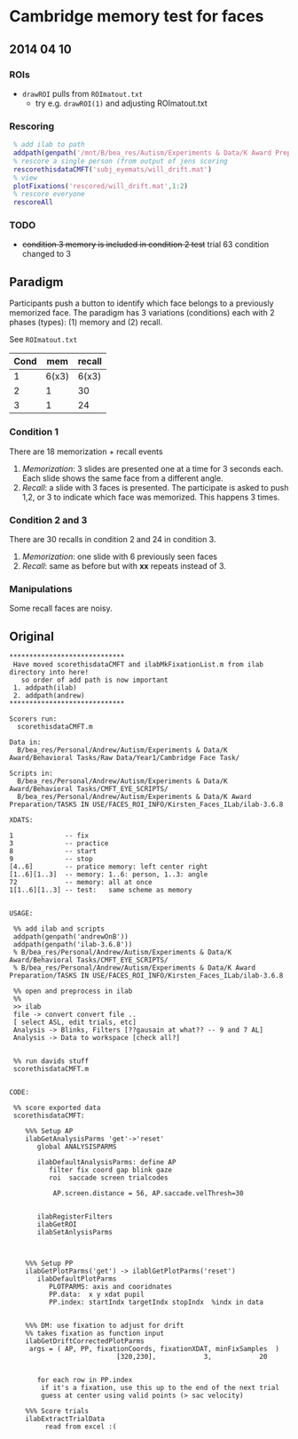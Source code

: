 # Cambridge memory test for faces

## 2014 04 10 
### ROIs
 * `drawROI` pulls from `ROImatout.txt`
   * try e.g. `drawROI(1)` and adjusting ROImatout.txt 

### Rescoring
```matlab
 % add ilab to path
 addpath(genpath('/mnt/B/bea_res/Autism/Experiments & Data/K Award Preparation/TASKS IN USE/FACES_ROI_INFO/Kirsten_Faces_ILab/ilab-3.6.8'))
 % rescore a single person (from output of jens scoring
 rescorethisdataCMFT('subj_eyemats/will_drift.mat')
 % view
 plotFixations('rescored/will_drift.mat',1:2)
 % rescore everyone
 rescoreAll
```

### TODO
 * ~~condition 3 memory is included in condition 2 test~~ trial 63 condition changed to 3
 
## Paradigm
 Participants push a button to identify which face belongs to a previously memorized face. The paradigm has 3 variations (conditions) each with 2 phases (types): (1) memory and (2) recall.

 See `ROImatout.txt`

Cond | mem  | recall
-----|------|-------
1    | 6(x3)| 6(x3) 
2    | 1    | 30
3    | 1    | 24

### Condition 1 
There are 18 memorization + recall events

1. *Memorization*: 3 slides are presented one at a time for 3 seconds each. Each slide shows the same face from a different angle.
2. *Recall*:  a slide with 3 faces is presented. The participate is asked to push 1,2, or 3 to indicate which face was memorized. This happens 3 times.

### Condition 2 and 3
There are 30 recalls in condition 2 and 24 in condition 3.

1. *Memorization*: one slide with 6 previously seen faces 
2. *Recall*:  same as before but with **xx** repeats instead of 3.
 
### Manipulations
 Some recall faces are noisy.

## Original
```text
***************************** 
 Have moved scorethisdataCMFT and ilabMkFixationList.m from ilab directory into here!
   so order of add path is now important
 1. addpath(ilab)
 2. addpath(andrew)
***************************** 

Scorers run: 
  scorethisdataCMFT.m

Data in:
  B/bea_res/Personal/Andrew/Autism/Experiments & Data/K Award/Behavioral Tasks/Raw Data/Year1/Cambridge Face Task/

Scripts in:
  B/bea_res/Personal/Andrew/Autism/Experiments & Data/K Award/Behavioral Tasks/CMFT_EYE_SCRIPTS/
  B/bea_res/Personal/Andrew/Autism/Experiments & Data/K Award Preparation/TASKS IN USE/FACES_ROI_INFO/Kirsten_Faces_ILab/ilab-3.6.8

XDATS:

1             -- fix
3             -- practice
8             -- start
9             -- stop
[4..6]        -- pratice memory: left center right
[1..6][1..3]  -- memory: 1..6: person, 1..3: angle
72            -- memory: all at once
1[1..6][1..3] -- test:   same scheme as memory 


USAGE:
 
 %% add ilab and scripts
 addpath(genpath('andrewOnB'))
 addpath(genpath('ilab-3.6.8'))
 % B/bea_res/Personal/Andrew/Autism/Experiments & Data/K Award/Behavioral Tasks/CMFT_EYE_SCRIPTS/
 % B/bea_res/Personal/Andrew/Autism/Experiments & Data/K Award Preparation/TASKS IN USE/FACES_ROI_INFO/Kirsten_Faces_ILab/ilab-3.6.8

 %% open and preprocess in ilab
 %% 
 >> ilab 
 file -> convert convert file ..
 [ select ASL, edit trials, etc]
 Analysis -> Blinks, Filters [??gausain at what?? -- 9 and 7 AL]
 Analysis -> Data to workspace [check all?]


 %% run davids stuff
 scorethisdataCMFT.m


CODE:

 %% score exported data
 scorethisdataCMFT:

    %%% Setup AP
    ilabGetAnalysisParms 'get'->'reset'
       global ANALYSISPARMS

       ilabDefaultAnalysisParms: define AP
          filter fix coord gap blink gaze 
          roi  saccade screen trialcodes

           AP.screen.distance = 56, AP.saccade.velThresh=30


       ilabRegisterFilters
       ilabGetROI
       ilabSetAnlysisParms



    %%% Setup PP
    ilabGetPlotParms('get') -> ilablGetPlotParms('reset')
       ilabDefaultPlotParms
          PLOTPARMS: axis and cooridnates
          PP.data:  x y xdat pupil
          PP.index: startIndx targetIndx stopIndx  %indx in data

    
    %%% DM: use fixation to adjust for drift
    %% takes fixation as function input
    ilabGetDriftCorrectedPlotParms
     args = ( AP, PP, fixationCoords, fixationXDAT, minFixSamples  )
                           [320,230],            3,            20


       for each row in PP.index
        if it's a fixation, use this up to the end of the next trial
        guess at center using valid points (> sac velocity)
        
    %%% Score trials
    ilabExtractTrialData
         read from excel :(
```
